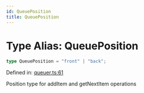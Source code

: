 ```yaml
---
id: QueuePosition
title: QueuePosition
---
```


<!-- DO NOT EDIT: this page is autogenerated from the type comments -->

# Type Alias: QueuePosition

```ts
type QueuePosition = "front" | "back";
```

Defined in: [queuer.ts:61](https://github.com/TanStack/pacer/blob/main/packages/pacer/src/queuer.ts#L61)

Position type for addItem and getNextItem operations
